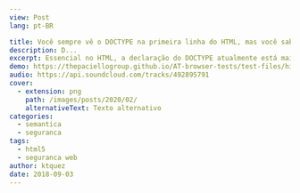 ```yaml
---
view: Post
lang: pt-BR

title: Você sempre vê o DOCTYPE na primeira linha do HTML, mas você sabe o por quê?
description: D...
excerpt: Essencial no HTML, a declaração do DOCTYPE atualmente está mais curta e simples, porém nem sempre foi assim. Vamos saber mais sobre o seu papel no HTML e a sua importância nos tempos de hoje.
demo: https://thepaciellogroup.github.io/AT-browser-tests/test-files/hidden-att.html
audio: https://api.soundcloud.com/tracks/492895791
cover: 
  - extension: png
    path: /images/posts/2020/02/
    alternativeText: Texto alternativo
categories:
  - semantica
  - seguranca
tags: 
  - html5
  - seguranca web
author: ktquez
date: 2018-09-03
---
```

